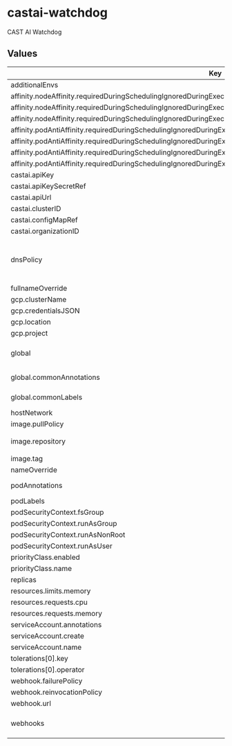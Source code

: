 # castai-watchdog

CAST AI Watchdog

## Values

| Key | Type | Default | Description |
|-----|------|---------|-------------|
| additionalEnvs | list | `[]` |  |
| affinity.nodeAffinity.requiredDuringSchedulingIgnoredDuringExecution.nodeSelectorTerms[0].matchExpressions[0].key | string | `"kubernetes.io/os"` |  |
| affinity.nodeAffinity.requiredDuringSchedulingIgnoredDuringExecution.nodeSelectorTerms[0].matchExpressions[0].operator | string | `"NotIn"` |  |
| affinity.nodeAffinity.requiredDuringSchedulingIgnoredDuringExecution.nodeSelectorTerms[0].matchExpressions[0].values[0] | string | `"windows"` |  |
| affinity.podAntiAffinity.requiredDuringSchedulingIgnoredDuringExecution[0].labelSelector.matchExpressions[0].key | string | `"app.kubernetes.io/name"` |  |
| affinity.podAntiAffinity.requiredDuringSchedulingIgnoredDuringExecution[0].labelSelector.matchExpressions[0].operator | string | `"In"` |  |
| affinity.podAntiAffinity.requiredDuringSchedulingIgnoredDuringExecution[0].labelSelector.matchExpressions[0].values[0] | string | `"castai-watchdog"` |  |
| affinity.podAntiAffinity.requiredDuringSchedulingIgnoredDuringExecution[0].topologyKey | string | `"kubernetes.io/hostname"` |  |
| castai.apiKey | string | `""` |  |
| castai.apiKeySecretRef | string | `""` |  |
| castai.apiUrl | string | `"https://api.cast.ai"` |  |
| castai.clusterID | string | `""` |  |
| castai.configMapRef | string | `""` |  |
| castai.organizationID | string | `""` |  |
| dnsPolicy | string | `""` | DNS Policy Override - Needed when using custom CNI's. Defaults to "ClusterFirstWithHostNet" if hostNetwork is true |
| fullnameOverride | string | `"castai-watchdog"` |  |
| gcp.clusterName | string | `""` |  |
| gcp.credentialsJSON | string | `""` |  |
| gcp.location | string | `""` |  |
| gcp.project | string | `""` |  |
| global | object | `{"commonAnnotations":{},"commonLabels":{}}` | Values to apply for the parent and child chart resources. |
| global.commonAnnotations | object | `{}` | Annotations to add to all resources. |
| global.commonLabels | object | `{}` | Labels to add to all resources. |
| hostNetwork | bool | `false` |  |
| image.pullPolicy | string | `"IfNotPresent"` |  |
| image.repository | string | `"us-docker.pkg.dev/castai-hub/library/watchdog"` |  |
| image.tag | string | `""` |  |
| nameOverride | string | `""` |  |
| podAnnotations | object | `{}` | Annotations added to each pod. |
| podLabels | object | `{}` |  |
| podSecurityContext.fsGroup | int | `1005` |  |
| podSecurityContext.runAsGroup | int | `1005` |  |
| podSecurityContext.runAsNonRoot | bool | `true` |  |
| podSecurityContext.runAsUser | int | `1005` |  |
| priorityClass.enabled | bool | `true` |  |
| priorityClass.name | string | `"system-cluster-critical"` |  |
| replicas | int | `1` |  |
| resources.limits.memory | string | `"100Mi"` |  |
| resources.requests.cpu | string | `"20m"` |  |
| resources.requests.memory | string | `"100Mi"` |  |
| serviceAccount.annotations | object | `{}` |  |
| serviceAccount.create | bool | `true` |  |
| serviceAccount.name | string | `""` |  |
| tolerations[0].key | string | `"scheduling.cast.ai/spot"` |  |
| tolerations[0].operator | string | `"Exists"` |  |
| webhook.failurePolicy | string | `"Ignore"` |  |
| webhook.reinvocationPolicy | string | `"IfNeeded"` |  |
| webhook.url | string | `""` |  |
| webhooks | list | `[]` | List of webhooks, where to send Watchdog events about autoscaling |
